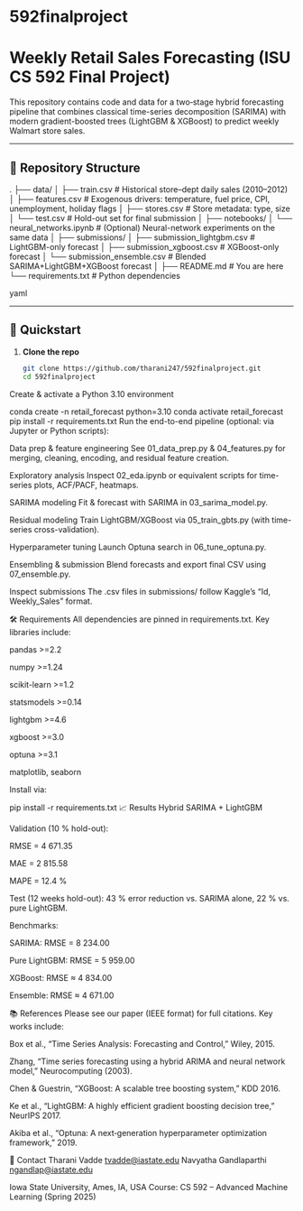 # 592finalproject

# Weekly Retail Sales Forecasting (ISU CS 592 Final Project)

This repository contains code and data for a two‐stage hybrid forecasting pipeline that combines classical time-series decomposition (SARIMA) with modern gradient-boosted trees (LightGBM & XGBoost) to predict weekly Walmart store sales.  

---

## 📂 Repository Structure

.
├── data/
│ ├── train.csv # Historical store–dept daily sales (2010–2012)
│ ├── features.csv # Exogenous drivers: temperature, fuel price, CPI, unemployment, holiday flags
│ ├── stores.csv # Store metadata: type, size
│ └── test.csv # Hold-out set for final submission
│
├── notebooks/
│ └── neural_networks.ipynb # (Optional) Neural-network experiments on the same data
│
├── submissions/
│ ├── submission_lightgbm.csv # LightGBM-only forecast
│ ├── submission_xgboost.csv # XGBoost-only forecast
│ └── submission_ensemble.csv # Blended SARIMA+LightGBM+XGBoost forecast
│
├── README.md # You are here
└── requirements.txt # Python dependencies

yaml


---

## 🚀 Quickstart

1. **Clone the repo**

   ```bash
   git clone https://github.com/tharani247/592finalproject.git
   cd 592finalproject
Create & activate a Python 3.10 environment


conda create -n retail_forecast python=3.10
conda activate retail_forecast
pip install -r requirements.txt
Run the end-to-end pipeline (optional: via Jupyter or Python scripts):

Data prep & feature engineering
See 01_data_prep.py & 04_features.py for merging, cleaning, encoding, and residual feature creation.

Exploratory analysis
Inspect 02_eda.ipynb or equivalent scripts for time-series plots, ACF/PACF, heatmaps.

SARIMA modeling
Fit & forecast with SARIMA in 03_sarima_model.py.

Residual modeling
Train LightGBM/XGBoost via 05_train_gbts.py (with time-series cross-validation).

Hyperparameter tuning
Launch Optuna search in 06_tune_optuna.py.

Ensembling & submission
Blend forecasts and export final CSV using 07_ensemble.py.

Inspect submissions
The .csv files in submissions/ follow Kaggle’s “Id, Weekly_Sales” format.

🛠️ Requirements
All dependencies are pinned in requirements.txt. Key libraries include:

pandas >=2.2

numpy >=1.24

scikit-learn >=1.2

statsmodels >=0.14

lightgbm >=4.6

xgboost >=3.0

optuna >=3.1

matplotlib, seaborn

Install via:


pip install -r requirements.txt
📈 Results
Hybrid SARIMA + LightGBM

Validation (10 % hold-out):

RMSE = 4 671.35

MAE = 2 815.58

MAPE = 12.4 %

Test (12 weeks hold-out): 43 % error reduction vs. SARIMA alone, 22 % vs. pure LightGBM.

Benchmarks:

SARIMA: RMSE = 8 234.00

Pure LightGBM: RMSE = 5 959.00

XGBoost: RMSE ≈ 4 834.00

Ensemble: RMSE ≈ 4 671.00

📚 References
Please see our paper (IEEE format) for full citations. Key works include:

Box et al., “Time Series Analysis: Forecasting and Control,” Wiley, 2015.

Zhang, “Time series forecasting using a hybrid ARIMA and neural network model,” Neurocomputing (2003).

Chen & Guestrin, “XGBoost: A scalable tree boosting system,” KDD 2016.

Ke et al., “LightGBM: A highly efficient gradient boosting decision tree,” NeurIPS 2017.

Akiba et al., “Optuna: A next‐generation hyperparameter optimization framework,” 2019.

🤝 Contact
Tharani Vadde tvadde@iastate.edu
Navyatha Gandlaparthi ngandlap@iastate.edu

Iowa State University, Ames, IA, USA
Course: CS 592 – Advanced Machine Learning (Spring 2025)








